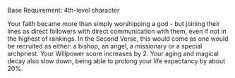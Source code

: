 Base Requirement: 4th-level character
 
Your faith became more than simply worshipping a god - but joining their lines as direct followers with direct communication with them, even if not in the highest of rankings. In the Second Verse, this would come as one would be recruited as either: a bishop, an angel, a missionary or a special archpriest. Your Willpower score increases by 2. 
Your aging and magical decay also slow down, being able to prolong your life expectancy by about 20%.